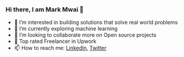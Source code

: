 ### Hi there, I am Mark Mwai 👋

- 👀 I’m interested in building solutions that solve real world problems
- 🌱 I’m currently exploring machine learning
- 👯 I’m looking to collaborate more on Open source projects
- 🤔 Top rated Freelancer in Upwork
- 📫 How to reach me: [LinkedIn](https://www.linkedin.com/in/mark-nderitu-mwai/), [Twitter](https://twitter.com/MarcMwai)


